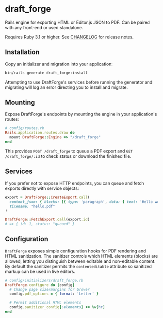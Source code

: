 # draft_forge

Rails engine for exporting HTML or Editor.js JSON to PDF. Can be paired with any front-end or used standalone.

Requires Ruby 3.1 or higher. See [CHANGELOG](CHANGELOG.md) for release notes.

## Installation

Copy an initializer and migration into your application:

```bash
bin/rails generate draft_forge:install
```

Attempting to use DraftForge's services before running the generator and
migrating will log an error directing you to install and migrate.

## Mounting

Expose DraftForge's endpoints by mounting the engine in your application's
routes:

```ruby
# config/routes.rb
Rails.application.routes.draw do
  mount DraftForge::Engine => "/draft_forge"
end
```

This provides `POST /draft_forge` to queue a PDF export and
`GET /draft_forge/:id` to check status or download the finished file.

## Services

If you prefer not to expose HTTP endpoints, you can queue and fetch exports
directly with service objects:

```ruby
export = DraftForge::CreateExport.call(
  content_json: { blocks: [{ type: 'paragraph', data: { text: 'Hello world' } }] },
  filename: "hello.pdf"
)

DraftForge::FetchExport.call(export.id)
# => { id: 1, status: "queued" }
```

## Configuration

`DraftForge` exposes simple configuration hooks for PDF rendering and HTML
sanitization. The sanitizer controls which HTML elements (blocks) are allowed,
letting you distinguish between editable and non-editable content. By default
the sanitizer permits the `contenteditable` attribute so sanitized markup can
be used in live editors.

```ruby
# config/initializers/draft_forge.rb
DraftForge.configure do |config|
  # Change page size/margins for Grover
  config.pdf_options = { format: 'Letter' }

  # Permit additional HTML elements
  config.sanitizer_config[:elements] += %w[hr]
end
```
